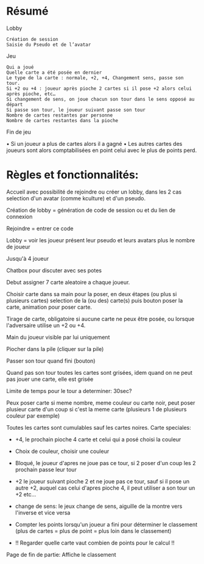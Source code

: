 # Résumé
Lobby

    Création de session
    Saisie du Pseudo et de l’avatar

Jeu

    Qui a joué
    Quelle carte a été posée en dernier
    Le type de la carte : normale, +2, +4, Changement sens, passe son tour.
    Si +2 ou +4 : joueur après pioche 2 cartes si il pose +2 alors celui après pioche, etc…
    Si changement de sens, on joue chacun son tour dans le sens opposé au départ
    Si passe son tour, le joueur suivant passe son tour
    Nombre de cartes restantes par personne
    Nombre de cartes restantes dans la pioche

Fin de jeu

•    Si un joueur a plus de cartes alors il a gagné
•    Les autres cartes des joueurs sont alors comptabilisées en point celui avec le plus de points perd.

# Règles et fonctionnalités:

Accueil avec possibilité de rejoindre ou créer un lobby, dans les 2 cas selection d'un avatar (comme kculture) et d'un pseudo.

Création de lobby = génération de code de session ou et du lien de connexion

Rejoindre = entrer ce code

Lobby = voir les joueur présent leur pseudo et leurs avatars plus le nombre de joueur

Jusqu'à 4 joueur

Chatbox pour discuter avec ses potes

Debut assigner 7 carte aleatoire a chaque joueur.

Choisir carte dans sa main pour la poser, en deux étapes (ou plus si plusieurs cartes) selection de la (ou des) carte(s) puis bouton poser la carte, animation pour poser carte.

Tirage de carte, obligatoire si aucune carte ne peux être posée, ou lorsque l'adversaire utilise un +2 ou +4.

Main du joueur visible par lui uniquement

Piocher dans la pile (cliquer sur la pile)

Passer son tour quand fini (bouton)

Quand pas son tour toutes les cartes sont grisées, idem quand on ne peut pas jouer une carte, elle est grisée

Limite de temps pour le tour a determiner: 30sec?

Peux poser carte si meme nombre, meme couleur ou carte noir, peut poser plusieur carte d'un coup si c'est la meme carte (plusieurs 1 de plusieurs couleur par exemple)

Toutes les cartes sont cumulables sauf les cartes noires.
Carte speciales:

- +4, le prochain pioche 4 carte et celui qui a posé choisi la couleur 

- Choix de couleur, choisir une couleur

- Bloqué, le joueur d'apres ne joue pas ce tour, si 2 poser d'un coup les 2 prochain passe leur tour

- +2 le joueur suivant pioche 2 et ne joue pas ce tour, sauf si il pose un autre +2, auquel cas celui d'apres pioche 4, il peut utiliser a son tour un +2 etc...

- change de sens: le jeux change de sens, aiguille de la montre vers l'inverse et vice versa

- Compter les points lorsqu'un joueur a fini pour déterminer le classement (plus de cartes = plus de point = plus loin dans le classement)  

* !! Regarder quelle carte vaut combien de points pour le calcul !!

Page de fin de partie: Affiche le classement